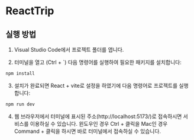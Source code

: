 
# ReactTrip

## 실행 방법

1. Visual Studio Code에서 프로젝트 폴더를 엽니다.

2. 터미널을 열고 (Ctrl + `) 다음 명령어를 실행하여 필요한 패키지를 설치합니다:
```bash
npm install
```


3. 설치가 완료되면 React + vite로 설정을 하였기에 다음 명령어로 프로젝트를 실행합니다:
```bash
npm run dev
```

4. 웹 브라우저에서 터미널에 표시된 주소(http://localhost:5173/)로 접속하시면 서비스를 이용하실 수 있습니다.
윈도우인 경우 Ctrl + 클릭을 Mac인 경우 Command + 클릭을 하시면 바로 터미널에서 접속하실 수 있습니다.
